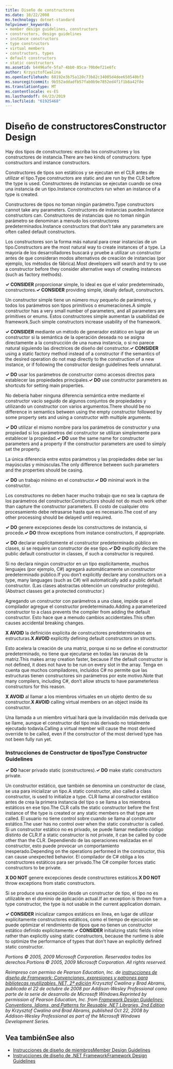 ```yaml
---
title: Diseño de constructores
ms.date: 10/22/2008
ms.technology: dotnet-standard
helpviewer_keywords:
- member design guidelines, constructors
- constructors, design guidelines
- instance constructors
- type constructors
- virtual members
- constructors, types
- default constructors
- static constructors
ms.assetid: b4496afe-5fa7-4bb0-85ca-70b0ef21e6fc
author: KrzysztofCwalina
ms.openlocfilehash: 68192e3b75a120c73b82c34005d4dee650540bf3
ms.sourcegitcommit: 9b552addadfb57fab0b9e7852ed4f1f1b8a42f8e
ms.translationtype: MT
ms.contentlocale: es-ES
ms.lasthandoff: 04/23/2019
ms.locfileid: "61925468"
---
```

# <a name="constructor-design"></a><span data-ttu-id="8e290-102">Diseño de constructores</span><span class="sxs-lookup"><span data-stu-id="8e290-102">Constructor Design</span></span>
<span data-ttu-id="8e290-103">Hay dos tipos de constructores: escriba los constructores y los constructores de instancia.</span><span class="sxs-lookup"><span data-stu-id="8e290-103">There are two kinds of constructors: type constructors and instance constructors.</span></span>  
  
 <span data-ttu-id="8e290-104">Constructores de tipos son estáticos y se ejecutan en el CLR antes de utilizar el tipo.</span><span class="sxs-lookup"><span data-stu-id="8e290-104">Type constructors are static and are run by the CLR before the type is used.</span></span> <span data-ttu-id="8e290-105">Constructores de instancias se ejecutan cuando se crea una instancia de un tipo.</span><span class="sxs-lookup"><span data-stu-id="8e290-105">Instance constructors run when an instance of a type is created.</span></span>  
  
 <span data-ttu-id="8e290-106">Constructores de tipos no toman ningún parámetro.</span><span class="sxs-lookup"><span data-stu-id="8e290-106">Type constructors cannot take any parameters.</span></span> <span data-ttu-id="8e290-107">Constructores de instancias pueden.</span><span class="sxs-lookup"><span data-stu-id="8e290-107">Instance constructors can.</span></span> <span data-ttu-id="8e290-108">Constructores de instancias que no toman ningún parámetro se denominan a menudo los constructores predeterminados.</span><span class="sxs-lookup"><span data-stu-id="8e290-108">Instance constructors that don’t take any parameters are often called default constructors.</span></span>  
  
 <span data-ttu-id="8e290-109">Los constructores son la forma más natural para crear instancias de un tipo.</span><span class="sxs-lookup"><span data-stu-id="8e290-109">Constructors are the most natural way to create instances of a type.</span></span> <span data-ttu-id="8e290-110">La mayoría de los desarrolladores buscará y pruebe a utilizar un constructor antes de que consideran modos alternativos de creación de instancias (por ejemplo, los métodos de fábrica).</span><span class="sxs-lookup"><span data-stu-id="8e290-110">Most developers will search and try to use a constructor before they consider alternative ways of creating instances (such as factory methods).</span></span>  
  
 <span data-ttu-id="8e290-111">**✓ CONSIDER** proporcionar simple, lo ideal es que el valor predeterminado, constructores.</span><span class="sxs-lookup"><span data-stu-id="8e290-111">**✓ CONSIDER** providing simple, ideally default, constructors.</span></span>  
  
 <span data-ttu-id="8e290-112">Un constructor simple tiene un número muy pequeño de parámetros, y todos los parámetros son tipos primitivos o enumeraciones.</span><span class="sxs-lookup"><span data-stu-id="8e290-112">A simple constructor has a very small number of parameters, and all parameters are primitives or enums.</span></span> <span data-ttu-id="8e290-113">Estos constructores simple aumentan la usabilidad de framework.</span><span class="sxs-lookup"><span data-stu-id="8e290-113">Such simple constructors increase usability of the framework.</span></span>  
  
 <span data-ttu-id="8e290-114">**✓ CONSIDER** mediante un método de generador estático en lugar de un constructor si la semántica de la operación deseada no se asigna directamente a la construcción de una nueva instancia, o si no parece natural siguiendo las directrices de diseño del constructor.</span><span class="sxs-lookup"><span data-stu-id="8e290-114">**✓ CONSIDER** using a static factory method instead of a constructor if the semantics of the desired operation do not map directly to the construction of a new instance, or if following the constructor design guidelines feels unnatural.</span></span>  
  
 <span data-ttu-id="8e290-115">**✓ DO** usar los parámetros de constructor como accesos directos para establecer las propiedades principales.</span><span class="sxs-lookup"><span data-stu-id="8e290-115">**✓ DO** use constructor parameters as shortcuts for setting main properties.</span></span>  
  
 <span data-ttu-id="8e290-116">No debería haber ninguna diferencia semántica entre mediante el constructor vacío seguido de algunos conjuntos de propiedades y utilizando un constructor con varios argumentos.</span><span class="sxs-lookup"><span data-stu-id="8e290-116">There should be no difference in semantics between using the empty constructor followed by some property sets and using a constructor with multiple arguments.</span></span>  
  
 <span data-ttu-id="8e290-117">**✓ DO** utilizar el mismo nombre para los parámetros de constructor y una propiedad si los parámetros del constructor se utilizan simplemente para establecer la propiedad.</span><span class="sxs-lookup"><span data-stu-id="8e290-117">**✓ DO** use the same name for constructor parameters and a property if the constructor parameters are used to simply set the property.</span></span>  
  
 <span data-ttu-id="8e290-118">La única diferencia entre estos parámetros y las propiedades debe ser las mayúsculas y minúsculas.</span><span class="sxs-lookup"><span data-stu-id="8e290-118">The only difference between such parameters and the properties should be casing.</span></span>  
  
 <span data-ttu-id="8e290-119">**✓ DO** un trabajo mínimo en el constructor.</span><span class="sxs-lookup"><span data-stu-id="8e290-119">**✓ DO** minimal work in the constructor.</span></span>  
  
 <span data-ttu-id="8e290-120">Los constructores no deben hacer mucho trabajo que no sea la captura de los parámetros del constructor.</span><span class="sxs-lookup"><span data-stu-id="8e290-120">Constructors should not do much work other than capture the constructor parameters.</span></span> <span data-ttu-id="8e290-121">El costo de cualquier otro procesamiento debe retrasarse hasta que es necesario.</span><span class="sxs-lookup"><span data-stu-id="8e290-121">The cost of any other processing should be delayed until required.</span></span>  
  
 <span data-ttu-id="8e290-122">**✓ DO** genere excepciones desde los constructores de instancia, si procede.</span><span class="sxs-lookup"><span data-stu-id="8e290-122">**✓ DO** throw exceptions from instance constructors, if appropriate.</span></span>  
  
 <span data-ttu-id="8e290-123">**✓ DO** declarar explícitamente el constructor predeterminado público en clases, si se requiere un constructor de ese tipo.</span><span class="sxs-lookup"><span data-stu-id="8e290-123">**✓ DO** explicitly declare the public default constructor in classes, if such a constructor is required.</span></span>  
  
 <span data-ttu-id="8e290-124">Si no declara ningún constructor en un tipo explícitamente, muchos lenguajes (por ejemplo, C#) agregará automáticamente un constructor predeterminado público.</span><span class="sxs-lookup"><span data-stu-id="8e290-124">If you don’t explicitly declare any constructors on a type, many languages (such as C#) will automatically add a public default constructor.</span></span> <span data-ttu-id="8e290-125">(Las clases abstractas obtención un constructor protegido).</span><span class="sxs-lookup"><span data-stu-id="8e290-125">(Abstract classes get a protected constructor.)</span></span>  
  
 <span data-ttu-id="8e290-126">Agregando un constructor con parámetros a una clase, impide que el compilador agregue el constructor predeterminado.</span><span class="sxs-lookup"><span data-stu-id="8e290-126">Adding a parameterized constructor to a class prevents the compiler from adding the default constructor.</span></span> <span data-ttu-id="8e290-127">Esto hace que a menudo cambios accidentales.</span><span class="sxs-lookup"><span data-stu-id="8e290-127">This often causes accidental breaking changes.</span></span>  
  
 <span data-ttu-id="8e290-128">**X AVOID** la definición explícita de constructores predeterminados en estructuras.</span><span class="sxs-lookup"><span data-stu-id="8e290-128">**X AVOID** explicitly defining default constructors on structs.</span></span>  
  
 <span data-ttu-id="8e290-129">Esto acelera la creación de una matriz, porque si no se define el constructor predeterminado, no tiene que ejecutarse en todas las ranuras de la matriz.</span><span class="sxs-lookup"><span data-stu-id="8e290-129">This makes array creation faster, because if the default constructor is not defined, it does not have to be run on every slot in the array.</span></span> <span data-ttu-id="8e290-130">Tenga en cuenta que muchos compiladores, incluidos C# no permite que las estructuras tienen constructores sin parámetros por este motivo.</span><span class="sxs-lookup"><span data-stu-id="8e290-130">Note that many compilers, including C#, don’t allow structs to have parameterless constructors for this reason.</span></span>  
  
 <span data-ttu-id="8e290-131">**X AVOID** al llamar a los miembros virtuales en un objeto dentro de su constructor.</span><span class="sxs-lookup"><span data-stu-id="8e290-131">**X AVOID** calling virtual members on an object inside its constructor.</span></span>  
  
 <span data-ttu-id="8e290-132">Una llamada a un miembro virtual hará que la invalidación más derivada que se llame, aunque el constructor del tipo más derivado no totalmente ejecutado todavía.</span><span class="sxs-lookup"><span data-stu-id="8e290-132">Calling a virtual member will cause the most derived override to be called, even if the constructor of the most derived type has not been fully run yet.</span></span>  
  
### <a name="type-constructor-guidelines"></a><span data-ttu-id="8e290-133">Instrucciones de Constructor de tipos</span><span class="sxs-lookup"><span data-stu-id="8e290-133">Type Constructor Guidelines</span></span>  
 <span data-ttu-id="8e290-134">**✓ DO** hacer privado static (constructores).</span><span class="sxs-lookup"><span data-stu-id="8e290-134">**✓ DO** make static constructors private.</span></span>  
  
 <span data-ttu-id="8e290-135">Un constructor estático, que también se denomina un constructor de clase, se usa para inicializar un tipo.</span><span class="sxs-lookup"><span data-stu-id="8e290-135">A static constructor, also called a class constructor, is used to initialize a type.</span></span> <span data-ttu-id="8e290-136">CLR llama al constructor estático antes de crea la primera instancia del tipo o se llama a los miembros estáticos en ese tipo.</span><span class="sxs-lookup"><span data-stu-id="8e290-136">The CLR calls the static constructor before the first instance of the type is created or any static members on that type are called.</span></span> <span data-ttu-id="8e290-137">El usuario no tiene control sobre cuando se llama al constructor estático.</span><span class="sxs-lookup"><span data-stu-id="8e290-137">The user has no control over when the static constructor is called.</span></span> <span data-ttu-id="8e290-138">Si un constructor estático no es privado, se puede llamar mediante código distinto de CLR.</span><span class="sxs-lookup"><span data-stu-id="8e290-138">If a static constructor is not private, it can be called by code other than the CLR.</span></span> <span data-ttu-id="8e290-139">Dependiendo de las operaciones realizadas en el constructor, esto puede provocar un comportamiento inesperado.</span><span class="sxs-lookup"><span data-stu-id="8e290-139">Depending on the operations performed in the constructor, this can cause unexpected behavior.</span></span> <span data-ttu-id="8e290-140">El compilador de C# obliga a los constructores estáticos para ser privado.</span><span class="sxs-lookup"><span data-stu-id="8e290-140">The C# compiler forces static constructors to be private.</span></span>  
  
 <span data-ttu-id="8e290-141">**X DO NOT** genere excepciones desde constructores estáticos.</span><span class="sxs-lookup"><span data-stu-id="8e290-141">**X DO NOT** throw exceptions from static constructors.</span></span>  
  
 <span data-ttu-id="8e290-142">Si se produce una excepción desde un constructor de tipo, el tipo no es utilizable en el dominio de aplicación actual.</span><span class="sxs-lookup"><span data-stu-id="8e290-142">If an exception is thrown from a type constructor, the type is not usable in the current application domain.</span></span>  
  
 <span data-ttu-id="8e290-143">**✓ CONSIDER** inicializar campos estáticos en línea, en lugar de utilizar explícitamente constructores estáticos, como el tiempo de ejecución se puede optimizar el rendimiento de tipos que no tienen un constructor estático definido explícitamente.</span><span class="sxs-lookup"><span data-stu-id="8e290-143">**✓ CONSIDER** initializing static fields inline rather than explicitly using static constructors, because the runtime is able to optimize the performance of types that don’t have an explicitly defined static constructor.</span></span>  
  
 <span data-ttu-id="8e290-144">*Portions © 2005, 2009 Microsoft Corporation. Reservados todos los derechos.*</span><span class="sxs-lookup"><span data-stu-id="8e290-144">*Portions © 2005, 2009 Microsoft Corporation. All rights reserved.*</span></span>  
  
 <span data-ttu-id="8e290-145">*Reimpreso con permiso de Pearson Education, Inc. de [instrucciones de diseño de Framework: Convenciones, expresiones y patrones para bibliotecas reutilizables. NET, 2ª edición](https://www.informit.com/store/framework-design-guidelines-conventions-idioms-and-9780321545619) Krzysztof Cwalina y Brad Abrams, publicada el 22 de octubre de 2008 por Addison-Wesley Professional como parte de la serie de desarrollo de Microsoft Windows.*</span><span class="sxs-lookup"><span data-stu-id="8e290-145">*Reprinted by permission of Pearson Education, Inc. from [Framework Design Guidelines: Conventions, Idioms, and Patterns for Reusable .NET Libraries, 2nd Edition](https://www.informit.com/store/framework-design-guidelines-conventions-idioms-and-9780321545619) by Krzysztof Cwalina and Brad Abrams, published Oct 22, 2008 by Addison-Wesley Professional as part of the Microsoft Windows Development Series.*</span></span>  
  
## <a name="see-also"></a><span data-ttu-id="8e290-146">Vea también</span><span class="sxs-lookup"><span data-stu-id="8e290-146">See also</span></span>

- [<span data-ttu-id="8e290-147">Instrucciones de diseño de miembros</span><span class="sxs-lookup"><span data-stu-id="8e290-147">Member Design Guidelines</span></span>](../../../docs/standard/design-guidelines/member.md)
- [<span data-ttu-id="8e290-148">Instrucciones de diseño de .NET Framework</span><span class="sxs-lookup"><span data-stu-id="8e290-148">Framework Design Guidelines</span></span>](../../../docs/standard/design-guidelines/index.md)
